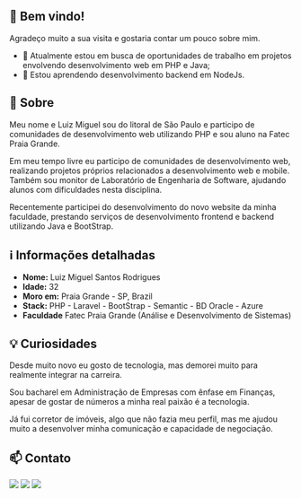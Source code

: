 ## 👋 Bem vindo!

Agradeço muito a sua visita e gostaria contar um pouco sobre mim.

- 🔭 Atualmente estou em busca de oportunidades de trabalho em projetos envolvendo desenvolvimento web em PHP e Java;
- 🌱 Estou aprendendo desenvolvimento backend em NodeJs. 

## 🤔 Sobre
Meu nome e Luiz Miguel sou do litoral de São Paulo e participo de comunidades de desenvolvimento web utilizando PHP e sou aluno na Fatec Praia Grande.

Em meu tempo livre eu participo de comunidades de desenvolvimento web, realizando projetos próprios relacionados a desenvolvimento web e mobile. Também sou monitor de Laboratório de Engenharia de Software, ajudando alunos com dificuldades nesta disciplina.

Recentemente participei do desenvolvimento do novo website da minha faculdade, prestando serviços de desenvolvimento frontend e backend utilizando Java e BootStrap.

## ℹ️ Informações detalhadas
- **Nome:** Luiz Miguel Santos Rodrigues
- **Idade:** 32
- **Moro em:** Praia Grande - SP, Brazil
- **Stack:** PHP - Laravel - BootStrap - Semantic - BD Oracle - Azure
- **Faculdade** Fatec Praia Grande (Análise e Desenvolvimento de Sistemas)

## 💡 Curiosidades
  
Desde muito novo eu gosto de tecnologia, mas demorei muito para realmente integrar na carreira.

Sou bacharel em Administração de Empresas com ênfase em Finanças, apesar de gostar de números a minha real paixão é a tecnologia.

Já fui corretor de imóveis, algo que não fazia meu perfil, mas me ajudou muito a desenvolver minha comunicação e capacidade de negociação.

## 📫 Contato
<div> 
  <a href="https://www.linkedin.com/in/luizmiguelsantos" target="_blank"><img src="https://img.shields.io/badge/-LinkedIn-%230077B5?style=for-the-badge&logo=linkedin&logoColor=white" target="_blank"></a> 
 <a href="https://discord.gg/ME8mG8sG" target="_blank"><img src="https://img.shields.io/badge/Discord-7289DA?style=for-the-badge&logo=discord&logoColor=white" target="_blank"></a> 
  <a href = "mailto:luizmiguel.srodrigues@gmail.com"><img src="https://img.shields.io/badge/-Gmail-%23333?style=for-the-badge&logo=gmail&logoColor=white"></a>
</div>
